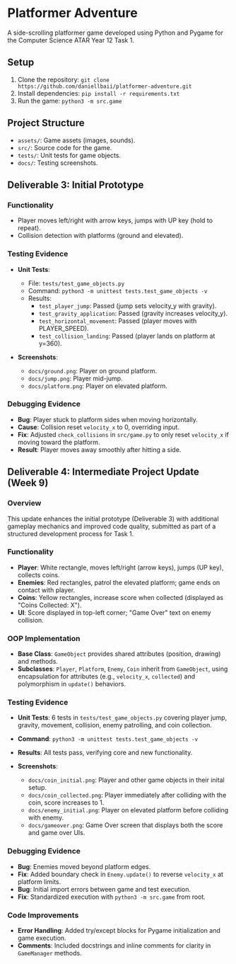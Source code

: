 # Platformer Adventure
A side-scrolling platformer game developed using Python and Pygame for the Computer Science ATAR Year 12 Task 1.

## Setup
1. Clone the repository: `git clone https://github.com/daniellbaii/platformer-adventure.git`
2. Install dependencies: `pip install -r requirements.txt`
3. Run the game: `python3 -m src.game`

## Project Structure
- `assets/`: Game assets (images, sounds).
- `src/`: Source code for the game.
- `tests/`: Unit tests for game objects.
- `docs/`: Testing screenshots.

## Deliverable 3: Initial Prototype
### Functionality
- Player moves left/right with arrow keys, jumps with UP key (hold to repeat).
- Collision detection with platforms (ground and elevated).

### Testing Evidence
- **Unit Tests**:
  - File: `tests/test_game_objects.py`
  - Command: `python3 -m unittest tests.test_game_objects -v`
  - Results:
    - `test_player_jump`: Passed (jump sets velocity_y with gravity).
    - `test_gravity_application`: Passed (gravity increases velocity_y).
    - `test_horizontal_movement`: Passed (player moves with PLAYER_SPEED).
    - `test_collision_landing`: Passed (player lands on platform at y=360).

- **Screenshots**:
  - `docs/ground.png`: Player on ground platform.
  - `docs/jump.png`: Player mid-jump.
  - `docs/platform.png`: Player on elevated platform.

### Debugging Evidence
- **Bug**: Player stuck to platform sides when moving horizontally.
- **Cause**: Collision reset `velocity_x` to 0, overriding input.
- **Fix**: Adjusted `check_collisions` in `src/game.py` to only reset `velocity_x` if moving toward the platform.
- **Result**: Player moves away smoothly after hitting a side.

## Deliverable 4: Intermediate Project Update (Week 9)
### Overview
This update enhances the initial prototype (Deliverable 3) with additional gameplay mechanics and improved code quality, submitted as part of a structured development process for Task 1.

### Functionality
- **Player**: White rectangle, moves left/right (arrow keys), jumps (UP key), collects coins.
- **Enemies**: Red rectangles, patrol the elevated platform; game ends on contact with player.
- **Coins**: Yellow rectangles, increase score when collected (displayed as "Coins Collected: X").
- **UI**: Score displayed in top-left corner; "Game Over" text on enemy collision.

### OOP Implementation
- **Base Class**: `GameObject` provides shared attributes (position, drawing) and methods.
- **Subclasses**: `Player`, `Platform`, `Enemy`, `Coin` inherit from `GameObject`, using encapsulation for attributes (e.g., `velocity_x`, `collected`) and polymorphism in `update()` behaviors.

### Testing Evidence
- **Unit Tests**: 6 tests in `tests/test_game_objects.py` covering player jump, gravity, movement, collision, enemy patrolling, and coin collection.
- **Command**: `python3 -m unittest tests.test_game_objects -v`
- **Results**: All tests pass, verifying core and new functionality.

- **Screenshots**:
  - `docs/coin_initial.png`: Player and other game objects in their inital setup.
  - `docs/coin_collected.png`: Player immediately after colliding with the coin, score increases to 1.
  - `docs/enemy_initial.png`: Player on elevated platform before colliding with enemy.
  - `docs/gameover.png`: Game Over screen that displays both the score and game over UIs.

### Debugging Evidence
- **Bug**: Enemies moved beyond platform edges.
- **Fix**: Added boundary check in `Enemy.update()` to reverse `velocity_x` at platform limits.
- **Bug**: Initial import errors between game and test execution.
- **Fix**: Standardized execution with `python3 -m src.game` from root.

### Code Improvements
- **Error Handling**: Added try/except blocks for Pygame initialization and game execution.
- **Comments**: Included docstrings and inline comments for clarity in `GameManager` methods.